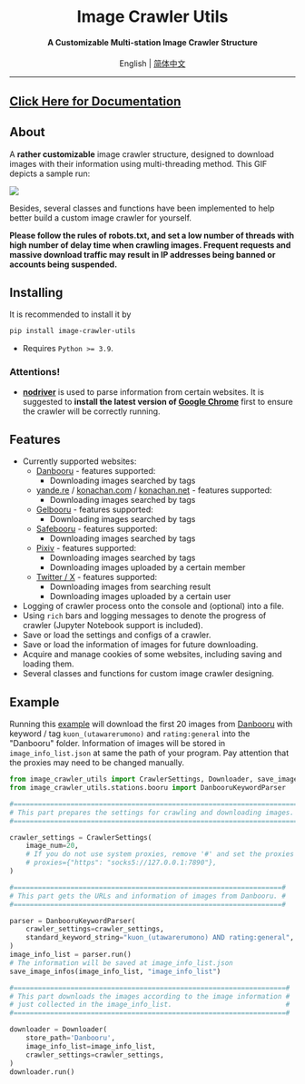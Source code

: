 <h1 align="center">
Image Crawler Utils
</h1>
<h4 align="center">
A Customizable Multi-station Image Crawler Structure
</h4>
<p align="center">
English | <a href="https://github.com/AkihaTatsu/Image-Crawler-Utils/blob/main/README_zh.md">简体中文</a>
</p>

---

## [Click Here for Documentation](https://image-crawler-utils.readthedocs.io/)

## About

A **rather customizable** image crawler structure, designed to download images with their information using multi-threading method. This GIF depicts a sample run:

![](docs/example.gif)

Besides, several classes and functions have been implemented to help better build a custom image crawler for yourself.

**Please follow the rules of robots.txt, and set a low number of threads with high number of delay time when crawling images. Frequent requests and massive download traffic may result in IP addresses being banned or accounts being suspended.**

## Installing

It is recommended to install it by

```Default
pip install image-crawler-utils
```

+ Requires `Python >= 3.9`.

### Attentions!

+ **[nodriver](https://github.com/ultrafunkamsterdam/nodriver)** is used to parse information from certain websites. It is suggested to **install the latest version of [Google Chrome](https://www.google.com/chrome/)** first to ensure the crawler will be correctly running.

## Features

+ Currently supported websites:
  + [Danbooru](https://danbooru.donmai.us/) - features supported:
    + Downloading images searched by tags
  + [yande.re](https://yande.re/) / [konachan.com](https://konachan.com/) / [konachan.net](https://konachan.net/) - features supported:
    + Downloading images searched by tags
  + [Gelbooru](https://gelbooru.com/) - features supported:
    + Downloading images searched by tags
  + [Safebooru](https://safebooru.org/) - features supported:
    + Downloading images searched by tags
  + [Pixiv](https://www.pixiv.net/) - features supported:
    + Downloading images searched by tags
    + Downloading images uploaded by a certain member
  + [Twitter / X](https://x.com/) - features supported:
    + Downloading images from searching result
    + Downloading images uploaded by a certain user
+ Logging of crawler process onto the console and (optional) into a file.
+ Using `rich` bars and logging messages to denote the progress of crawler (Jupyter Notebook support is included).
+ Save or load the settings and configs of a crawler.
+ Save or load the information of images for future downloading.
+ Acquire and manage cookies of some websites, including saving and loading them.
+ Several classes and functions for custom image crawler designing.

## Example

Running this [example](examples/danbooru_example.py) will download the first 20 images from [Danbooru](https://danbooru.donmai.us/) with keyword / tag `kuon_(utawarerumono)` and `rating:general` into the "Danbooru" folder. Information of images will be stored in `image_info_list.json` at same the path of your program. Pay attention that the proxies may need to be changed manually.

```Python
from image_crawler_utils import CrawlerSettings, Downloader, save_image_infos
from image_crawler_utils.stations.booru import DanbooruKeywordParser

#======================================================================#
# This part prepares the settings for crawling and downloading images. #
#======================================================================#

crawler_settings = CrawlerSettings(
    image_num=20,
    # If you do not use system proxies, remove '#' and set the proxies manually.
    # proxies={"https": "socks5://127.0.0.1:7890"},
)

#==================================================================#
# This part gets the URLs and information of images from Danbooru. #
#==================================================================#

parser = DanbooruKeywordParser(
    crawler_settings=crawler_settings,
    standard_keyword_string="kuon_(utawarerumono) AND rating:general",
)
image_info_list = parser.run()
# The information will be saved at image_info_list.json
save_image_infos(image_info_list, "image_info_list")

#===================================================================#
# This part downloads the images according to the image information #
# just collected in the image_info_list.                            #
#===================================================================#

downloader = Downloader(
    store_path='Danbooru',
    image_info_list=image_info_list,
    crawler_settings=crawler_settings,
)
downloader.run()
```
